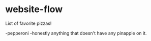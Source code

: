 # website-flow

List of favorite pizzas! 

-pepperoni
-honestly anything that doesn't have any pinapple on it. 